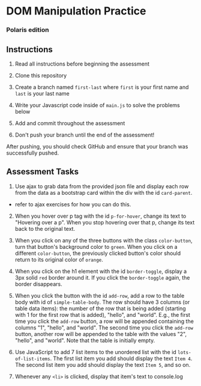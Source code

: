 # DOM Manipulation Practice
### Polaris edition

## Instructions

1. Read all instructions before beginning the assessment

2. Clone this repository

3. Create a branch named `first-last` where `first` is your first name and
   `last` is your last name

4. Write your Javascript code inside of `main.js` to solve the problems below

5. Add and commit throughout the assessment

6. Don't push your branch until the end of the assessment!

After pushing, you should check GitHub and ensure that your branch was
successfully pushed.

## Assessment Tasks

1. Use ajax to grab data from the provided json file and display each row from the data as a bootstrap card within the div with the id `card-parent`.
- refer to ajax exercises for how you can do this.

2. When you hover over p tag with the id `p-for-hover`, change its text to "Hovering over a p". When you stop hovering over that p, change its text back to the original text.

3. When you click on any of the three buttons with the class `color-button`, turn that button's background color to `green`. When you click on a different `color-button`, the previously clicked button's color should return to its original color of `orange`.

4. When you click on the h1 element with the id `border-toggle`, display a 3px solid `red` border around it. If you click the `border-toggle` again, the border disappears.

5. When you click the button with the id `add-row`, add a row to the table body with id of `simple-table-body`. The row should have 3 columns (or table data items): the number of the row that is being added (starting with 1 for the first row that is added), "hello", and "world". E.g., the first time you click the `add-row` button, a row will be appended containing the columns "1", "hello", and "world". The second time you click the `add-row` button, another row will be appended to the table with the values "2", "hello", and "world". Note that the table is initially empty.

6. Use JavaScript to add 7 list items to the unordered list with the id `lots-of-list-items`. The first list item you add should display the text `Item 4`. The second list item you add should display the text `Item 5`, and so on.  

7. Whenever any `<li>` is clicked, display that item's text to console.log

